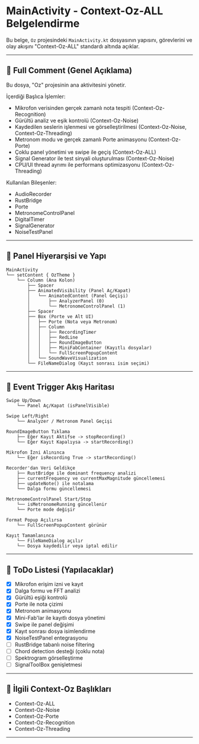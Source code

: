 # MainActivity - Context-Oz-ALL Belgelendirme

Bu belge, `Oz` projesindeki `MainActivity.kt` dosyasının yapısını, görevlerini ve olay akışını "Context-Oz-ALL" standardı altında açıklar.

---

## 📌 Full Comment (Genel Açıklama)

Bu dosya, "Oz" projesinin ana aktivitesini yönetir.

İçerdiği Başlıca İşlemler:
- Mikrofon verisinden gerçek zamanlı nota tespiti (Context-Oz-Recognition)
- Gürültü analiz ve eşik kontrolü (Context-Oz-Noise)
- Kaydedilen seslerin işlenmesi ve görselleştirilmesi (Context-Oz-Noise, Context-Oz-Threading)
- Metronom modu ve gerçek zamanlı Porte animasyonu (Context-Oz-Porte)
- Çoklu panel yönetimi ve swipe ile geçiş (Context-Oz-ALL)
- Signal Generator ile test sinyali oluşturulması (Context-Oz-Noise)
- CPU/UI thread ayrımı ile performans optimizasyonu (Context-Oz-Threading)

Kullanılan Bileşenler:
- AudioRecorder
- RustBridge
- Porte
- MetronomeControlPanel
- DigitalTimer
- SignalGenerator
- NoiseTestPanel

---

## 📌 Panel Hiyerarşisi ve Yapı

```
MainActivity
└── setContent { OzTheme }
    └── Column (Ana Kolon)
        ├── Spacer
        ├── AnimatedVisibility (Panel Aç/Kapat)
        │   └── AnimatedContent (Panel Geçişi)
        │       ├── AnalyzerPanel (0)
        │       └── MetronomeControlPanel (1)
        ├── Spacer
        ├── Box (Porte ve Alt UI)
        │   ├── Porte (Nota veya Metronom)
        │   ├── Column
        │   │   ├── RecordingTimer
        │   │   ├── RedLine
        │   │   ├── RoundImageButton
        │   │   ├── MiniFabContainer (Kayıtlı dosyalar)
        │   │   └── FullScreenPopupContent
        │   └── SoundWaveVisualization
        └── FileNameDialog (Kayıt sonrası isim seçimi)
```

---

## 📌 Event Trigger Akış Haritası

```
Swipe Up/Down
    └── Panel Aç/Kapat (isPanelVisible)

Swipe Left/Right
    └── Analyzer / Metronom Panel Geçişi

RoundImageButton Tıklama
    ├── Eğer Kayıt Aktifse -> stopRecording()
    └── Eğer Kayıt Kapalıysa -> startRecording()

Mikrofon İzni Alınınca
    └── Eğer isRecording True -> startRecording()

Recorder'dan Veri Geldikçe
    ├── RustBridge ile dominant frequency analizi
    ├── currentFrequency ve currentMaxMagnitude güncellemesi
    ├── updateNote() ile notalama
    └── Dalga formu güncellemesi

MetronomeControlPanel Start/Stop
    └── isMetronomeRunning güncellenir
    └── Porte mode değişir

Format Popup Açılırsa
    └── FullScreenPopupContent görünür

Kayıt Tamamlanınca
    └── FileNameDialog açılır
    └── Dosya kaydedilir veya iptal edilir
```

---

## 📌 ToDo Listesi (Yapılacaklar)

- [x] Mikrofon erişim izni ve kayıt
- [x] Dalga formu ve FFT analizi
- [x] Gürültü eşiği kontrolü
- [x] Porte ile nota çizimi
- [x] Metronom animasyonu
- [x] Mini-Fab'lar ile kayıtlı dosya yönetimi
- [x] Swipe ile panel değişimi
- [x] Kayıt sonrası dosya isimlendirme
- [x] NoiseTestPanel entegrasyonu
- [ ] RustBridge tabanlı noise filtering
- [ ] Chord detection desteği (çoklu nota)
- [ ] Spektrogram görselleştirme
- [ ] SignalToolBox genişletmesi

---

## 📌 İlgili Context-Oz Başlıkları

- Context-Oz-ALL
- Context-Oz-Noise
- Context-Oz-Porte
- Context-Oz-Recognition
- Context-Oz-Threading

---

